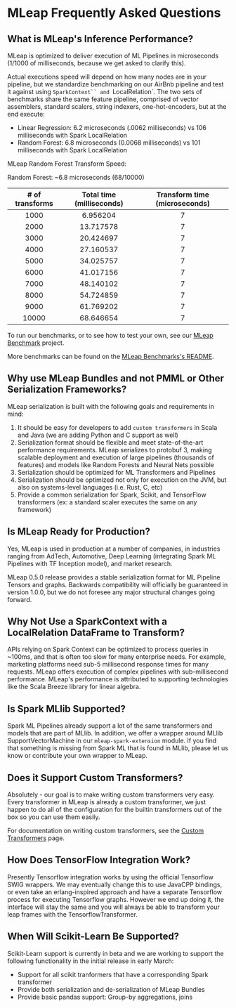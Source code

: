 # MLeap Frequently Asked Questions

## What is MLeap's Inference Performance?

MLeap is optimized to deliver execution of ML Pipelines in microseconds (1/1000 of milliseconds, because we get asked to clarify this).

Actual executions speed will depend on how many nodes are in your pipeline, but we standardize benchmarking on our AirBnb pipeline and test it against using `SparkContext`` and `LocalRelation`. 
The two sets of benchmarks share the same feature pipeline, comprised of vector assemblers, standard scalers, string indexers, one-hot-encoders, but at the end execute:
* Linear Regression: 6.2 microseconds (.0062 milliseconds) vs 106 milliseconds with Spark LocalRelation
* Random Forest: 6.8 microseconds (0.0068 milliseconds) vs 101 milliseconds with Spark LocalRelation

MLeap Random Forest Transform Speed:

Random Forest: ~6.8 microseconds (68/10000)

| # of transforms | Total time (milliseconds) | Transform time (microseconds) |
|:---:|:---:|:---:|
| 1000 | 6.956204 | 7 |
| 2000 | 13.717578 | 7 |
| 3000 | 20.424697 | 7 |
| 4000 | 27.160537 | 7 |
| 5000 | 34.025757 | 7 |
| 6000 | 41.017156 | 7 |
| 7000 | 48.140102 | 7 |
| 8000 | 54.724859 | 7 |
| 9000 | 61.769202 | 7 |
| 10000 | 68.646654 | 7 |

To run our benchmarks, or to see how to test your own, see our [MLeap Benchmark](https://github.com/combust/mleap/tree/master/mleap-benchmark) project.

More benchmarks can be found on the [MLeap Benchmarks's README](https://github.com/combust/mleap/blob/master/mleap-benchmark/README.md).

## Why use MLeap Bundles and not PMML or Other Serialization Frameworks?

MLeap serialization is built with the following goals and requirements in mind:
1. It should be easy for developers to add `custom transformers` in Scala and Java (we are adding Python and C support as well)
2. Serialization format should be flexible and meet state-of-the-art performance requirements. MLeap serializes to protobuf 3, making scalable deployment and execution of large pipelines (thousands of features) and models like Random Forests and Neural Nets possible
3. Serialization should be optimized for ML Transformers and Pipelines
4. Serialization should be optimized not only for execution on the JVM, but also on systems-level languages (i.e. Rust, C, etc)
5. Provide a common serialization for Spark, Scikit, and TensorFlow transformers (ex: a standard scaler executes the same on any framework) 

## Is MLeap Ready for Production?

Yes, MLeap is used in production at a number of companies, in industries ranging from AdTech, Automotive, Deep Learning (integrating Spark ML Pipelines with TF Inception model), and market research.

MLeap 0.5.0 release provides a stable serialization format for ML Pipeline Tensors and graphs. Backwards compatibility will officially be guaranteed in version 1.0.0, but we do not foresee any major structural changes going forward.

## Why Not Use a SparkContext with a LocalRelation DataFrame to Transform?

APIs relying on Spark Context can be optimized to process queries in ~100ms, and that is often too slow for many enterprise needs. For example, marketing platforms
need sub-5 millisecond response times for many requests. MLeap offers execution of complex pipelines with sub-millisecond performance. MLeap's performance is attributed to supporting technologies like the Scala Breeze library for linear algebra.

## Is Spark MLlib Supported?

Spark ML Pipelines already support a lot of the same transformers and models that are part of MLlib. In addition, we offer a wrapper around MLlib SupportVectorMachine in our `mleap-spark-extension` module. 
If you find that something is missing from Spark ML that is found in MLlib, please let us know or contribute your own wrapper to MLeap.

## Does it Support Custom Transformers?

Absolutely - our goal is to make writing custom transformers very easy. Every transformer in MLeap is already a custom
transformer, we just happen to do all of the configuration for the
builtin transformers out of the box so you can use them easily.

For documentation on writing custom transformers, see the [Custom Transformers](http://mleap-docs.combust.ml/mleap-runtime/custom-transformer.html) page.

## How Does TensorFlow Integration Work?

Presently Tensorflow integration works by using the official Tensorflow
SWIG wrappers. We may eventually change this to use JavaCPP bindings, or
even take an erlang-inspired approach and have a separate Tensorflow
process for executing Tensorflow graphs. However we end up doing it, the
interface will stay the same and you will always be able to transform
your leap frames with the TensorflowTransformer.

## When Will Scikit-Learn Be Supported?

Scikit-Learn support is currently in beta and we are working to support the following functionality in the initial release in early March:
* Support for all scikit tranformers that have a corresponding Spark transformer
* Provide both serialization and de-serialization of MLeap Bundles
* Provide basic pandas support: Group-by aggregations, joins